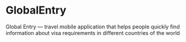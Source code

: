 # GlobalEntry
Global Entry — travel mobile application that helps people quickly find information about visa requirements in different countries of the world
